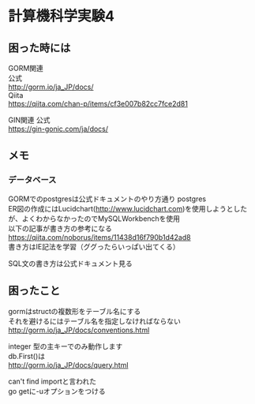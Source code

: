 # 計算機科学実験4

## 困った時には
GORM関連  
公式  
http://gorm.io/ja_JP/docs/  
Qiita  
https://qiita.com/chan-p/items/cf3e007b82cc7fce2d81  

GIN関連
公式  
https://gin-gonic.com/ja/docs/

## メモ

### データベース
GORMでのpostgresは公式ドキュメントのやり方通り
postgres  
ER図の作成にはLucidchart(http://www.lucidchart.com)を使用しようとしたが、よくわからなかったのでMySQLWorkbenchを使用  
以下の記事が書き方の参考になる  
https://qiita.com/noborus/items/11438d16f790b1d42ad8  
書き方はIE記法を学習（ググったらいっぱい出てくる）

SQL文の書き方は公式ドキュメント見る

## 困ったこと
gormはstructの複数形をテーブル名にする  
それを避けるにはテーブル名を指定しなければならない  
http://gorm.io/ja_JP/docs/conventions.html

integer 型の主キーでのみ動作します  
db.First()は  
http://gorm.io/ja_JP/docs/query.html

can't find importと言われた  
go getに-uオプションをつける